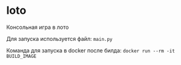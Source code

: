 # loto

Консольная игра в лото

Для запуска используется файл: `main.py`

Команда для запуска в docker после билда: ```docker run --rm -it BUILD_IMAGE```